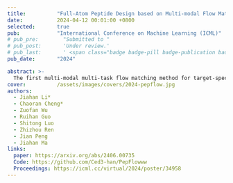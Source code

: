 ```yaml
---
title:          "Full-Atom Peptide Design based on Multi-modal Flow Matching"
date:           2024-04-12 00:01:00 +0800
selected:       true
pub:            "International Conference on Machine Learning (ICML)"
# pub_pre:        "Submitted to "
# pub_post:       'Under review.'
# pub_last:       ' <span class="badge badge-pill badge-publication badge-success">Spotlight</span>'
pub_date:       "2024"

abstract: >-
  The first multi-modal multi-task flow matching method for target-specific full-atom peptide design and analysis.
cover:          /assets/images/covers/2024-pepflow.jpg
authors:
  - Jiahan Li*
  - Chaoran Cheng*
  - Zuofan Wu
  - Ruihan Guo
  - Shitong Luo
  - Zhizhou Ren
  - Jian Peng
  - Jiahan Ma
links:
  paper: https://arxiv.org/abs/2406.00735
  Code: https://github.com/Ced3-han/PepFlowww
  Proceedings: https://icml.cc/virtual/2024/poster/34958
---
```

